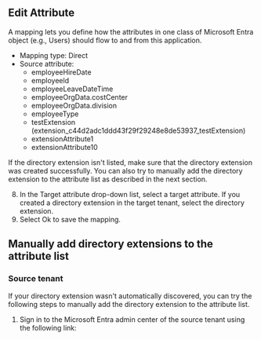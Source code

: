 ## Edit Attribute

A mapping lets you define how the attributes in one class of Microsoft Entra object (e.g., Users) should flow to and from this application.

- Mapping type: Direct
- Source attribute:
  - employeeHireDate
  - employeeld
  - employeeLeaveDateTime
  - employeeOrgData.costCenter
  - employeeOrgData.division
  - employeeType
  - testExtension (extension_c44d2adc1ddd43f29f29248e8de53937_testExtension)
  - extensionAttribute1
  - extensionAttribute10

If the directory extension isn't listed, make sure that the directory extension was created successfully. You can also try to manually add the directory extension to the attribute list as described in the next section.

8. In the Target attribute drop-down list, select a target attribute.
   If you created a directory extension in the target tenant, select the directory extension.
9. Select Ok to save the mapping.

## Manually add directory extensions to the attribute list

### Source tenant

If your directory extension wasn't automatically discovered, you can try the following steps to manually add the directory extension to the attribute list.

1. Sign in to the Microsoft Entra admin center of the source tenant using the following link:

